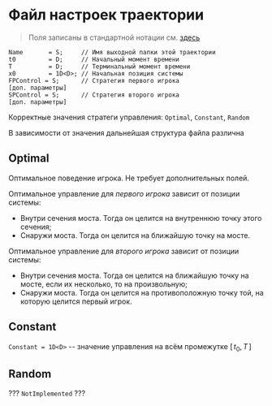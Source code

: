 # Файл настроек траектории

> Поля записаны в стандартной нотации см. [здесь](../DataFormat.md)

```
Name       = S;     // Имя выходной папки этой траектории
t0         = D;     // Начальный момент времени
T          = D;     // Терминальный момент времени
x0         = 1D<D>; // Начальная позиция системы
FPControl = S;      // Стратегия первого игрока
[доп. параметры]
SPControl = S;      // Стратегия второго игрока
[доп. параметры]
```

Корректные значения стратеги управления: `Optimal`, `Constant`, `Random`

В зависимости от значения дальнейшая структура файла различна

## Optimal
Оптимальное поведение игрока. Не требует дополнительных полей.

Оптимальное управление для _первого игрока_  зависит от позиции системы:

* Внутри сечения моста. Тогда он целится на внутреннюю точку этого сечения;
* Снаружи моста. Тогда он целится на ближайшую точку на мосте.

Оптимальное управление для _второго игрока_ зависит от позиции системы:

* Внутри сечения моста. Тогда он целится на ближайшую точку на мосте, если их несколько, то на произвольную;
* Снаружи моста. Тогда он целится на противоположную точку той, на которую целится первый игрок.

## Constant
`Constant = 1D<D>`  -- значение управления на всём промежутке $[\, t_0, T \,]$

## Random
 ??? `NotImplemented` ???
